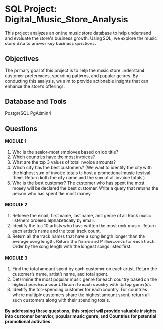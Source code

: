 # SQL Project: Digital_Music_Store_Analysis
This project analyzes an online music store database to help understand and evaluate the store's business growth. Using SQL, we explore the music store data to answer key business questions.

## Objectives
The primary goal of this project is to help the music store understand customer preferences, spending patterns, and popular genres. By conducting this analysis, we aim to provide actionable insights that can enhance the store’s offerings.

## Database and Tools
PostgreSQL
PgAdmin4

## Questions
#### MODULE 1
1. Who is the senior-most employee based on job title?
2. Which countries have the most invoices?
3. What are the top 3 values of total invoice amounts?
4. Which city has the best customers? (We want to identify the city with the highest sum of invoice totals to host a promotional music festival there. Return both the city name and the sum of all invoice totals.)
5. Who is the best customer? The customer who has spent the most money will be declared the best customer. Write a query that returns the person who has spent the most money 
#### MODULE 2
1. Retrieve the email, first name, last name, and genre of all Rock music listeners ordered alphabetically by email.
2. Identify the top 10 artists who have written the most rock music. Return each artist’s name and the total track count.
3. Return all the track names that have a song length longer than the average song length. 
Return the Name and Milliseconds for each track. Order by the song length with the longest songs listed first.
#### MODULE 3 
1. Find the total amount spent by each customer on each artist. Return the customer’s name, artist’s name, and total spent.
2. Determine the most popular music genre for each country based on the highest purchase count. Return to each country with its top genre(s).
3. Identify the top-spending customer for each country. For countries where multiple customers share the highest amount spent, return all such customers along with their spending totals.

#### By addressing these questions, this project will provide valuable insights into customer behavior, popular music genre, and Countries for potential promotional activities. 
